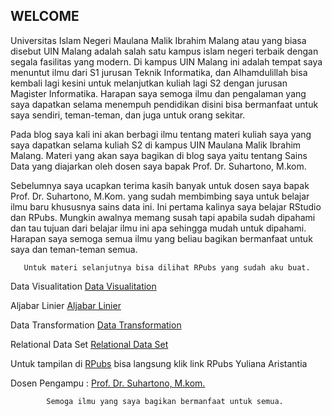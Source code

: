 ## WELCOME

 Universitas Islam Negeri Maulana Malik Ibrahim Malang atau yang biasa disebut UIN Malang adalah salah satu kampus islam negeri terbaik dengan segala fasilitas yang modern. Di kampus UIN Malang ini adalah tempat saya menuntut ilmu dari S1 jurusan Teknik Informatika, dan Alhamdulillah bisa kembali lagi kesini untuk melanjutkan kuliah lagi S2 dengan jurusan Magister Informatika. Harapan saya semoga ilmu dan pengalaman yang saya dapatkan selama menempuh pendidikan disini bisa bermanfaat untuk saya sendiri, teman-teman, dan juga untuk orang sekitar. 

Pada blog saya kali ini akan berbagi ilmu tentang materi kuliah saya yang saya dapatkan selama kuliah S2 di kampus UIN Maulana Malik Ibrahim Malang. Materi yang akan saya bagikan di blog saya yaitu tentang Sains Data yang diajarkan oleh dosen saya bapak Prof. Dr. Suhartono, M.kom. 
       
Sebelumnya saya ucapkan terima kasih banyak untuk dosen saya bapak Prof. Dr. Suhartono, M.Kom. yang sudah membimbing saya untuk belajar ilmu baru khususnya sains data ini. Ini pertama kalinya saya belajar RStudio dan RPubs. Mungkin awalnya memang susah tapi apabila sudah dipahami dan tau tujuan dari belajar ilmu ini apa sehingga mudah untuk dipahami. Harapan saya semoga semua ilmu yang beliau bagikan bermanfaat untuk saya dan teman-teman semua.
       
       
       Untuk materi selanjutnya bisa dilihat RPubs yang sudah aku buat.
       
 Data Visualitation
[Data Visualitation](https://rpubs.com/merrys31/732032)


 Aljabar Linier
[Aljabar Linier](https://rpubs.com/merrys31/732035)


 Data Transformation
[Data Transformation](https://rpubs.com/merrys31/732034)


 Relational Data Set
[Relational Data Set](https://rpubs.com/merrys31)


Untuk tampilan di [RPubs](https://rpubs.com/merrys31) bisa langsung klik link RPubs Yuliana Aristantia

Dosen Pengampu :  [Prof. Dr. Suhartono, M.kom.](https://www.facebook.com/muhammad.suhartono.3)

            Semoga ilmu yang saya bagikan bermanfaat untuk semua.

